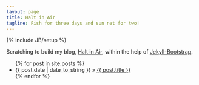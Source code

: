 ```yaml
---
layout: page
title: Halt in Air
tagline: Fish for three days and sun net for two!
---
```

{% include JB/setup %}

Scratching to build my blog, [Halt in Air](http://malikey.github.io), within the help of [Jekyll-Bootstrap](http://jekyllbootstrap.com).


<ul class="posts">
  {% for post in site.posts %}
    <li><span>{{ post.date | date_to_string }}</span> &raquo; <a href="{{ BASE_PATH }}{{ post.url }}">{{ post.title }}</a></li>
  {% endfor %}
</ul>
